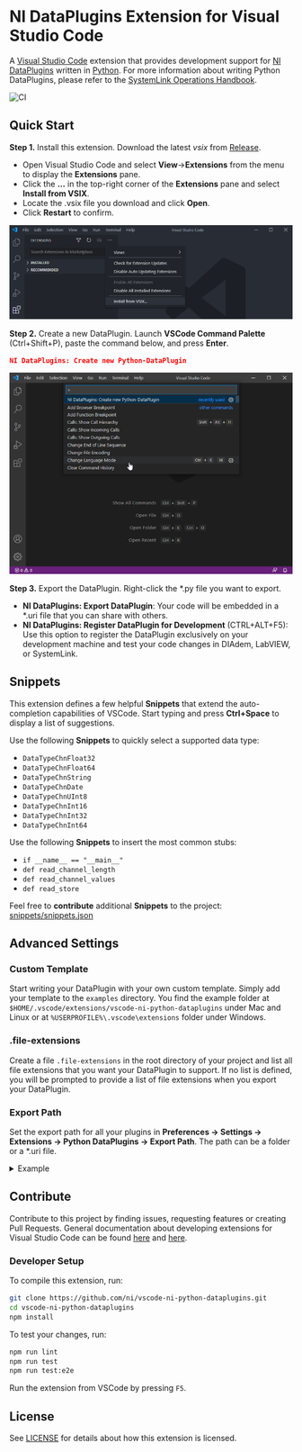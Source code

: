 # NI DataPlugins Extension for Visual Studio Code

A [Visual Studio Code](https://code.visualstudio.com/) extension that provides development support for [NI DataPlugins](https://www.ni.com/downloads/dataplugins) written in [Python](https://www.python.org). For more information about writing Python DataPlugins, please refer to the [SystemLink Operations Handbook](https://operations.systemlink.io/python-dataplugins/python-dataplugins).

![CI](https://github.com/ni/vscode-ni-python-dataplugins/workflows/CI/badge.svg)

## Quick Start

**Step 1.** Install this extension. Download the latest *vsix* from [Release](https://github.com/jschumme/vscode-ni-python-dataplugins/releases).

- Open Visual Studio Code and select __View__->__Extensions__ from the menu to display the __Extensions__ pane.
- Click the __...__ in the top-right corner of the __Extensions__ pane and select __Install from VSIX__.
- Locate the .vsix file you download and click __Open__.
- Click __Restart__ to confirm.

![Installing the extension](./docs/images/install-from-vsix.png)

**Step 2.** Create a new DataPlugin. Launch __VSCode Command Palette__ (Ctrl+Shift+P), paste the command below, and press __Enter__.

```json
NI DataPlugins: Create new Python-DataPlugin
```

![Creating a new DataPlugin](./docs/images/create-new-dataplugin.gif)

**Step 3.** Export the DataPlugin. Right-click the \*.py file you want to export.

- __NI DataPlugins: Export DataPlugin__: Your code will be embedded in a *.uri file that you can share with others.
- __NI DataPlugins: Register DataPlugin for Development__ (CTRL+ALT+F5): Use this option to register the DataPlugin exclusively on your development machine and test your code changes in DIAdem, LabVIEW, or SystemLink.

## Snippets

This extension defines a few helpful __Snippets__ that extend the auto-completion capabilities of VSCode. Start typing and press __Ctrl+Space__ to display a list of suggestions.

Use the following __Snippets__ to quickly select a supported data type:

- `DataTypeChnFloat32`
- `DataTypeChnFloat64`
- `DataTypeChnString`
- `DataTypeChnDate`
- `DataTypeChnUInt8`
- `DataTypeChnInt16`
- `DataTypeChnInt32`
- `DataTypeChnInt64`

Use the following __Snippets__ to insert the most common stubs:

- `if __name__ == "__main__"`
- `def read_channel_length`
- `def read_channel_values`
- `def read_store`

Feel free to __contribute__ additional __Snippets__ to the project: [snippets/snippets.json](./snippets/snippets.json)

## Advanced Settings

### Custom Template

Start writing your DataPlugin with your own custom template. Simply add your template to the `examples` directory. You find the example folder at `$HOME/.vscode/extensions/vscode-ni-python-dataplugins` under Mac and Linux or at `%USERPROFILE%\.vscode\extensions` folder under Windows.

### .file-extensions

Create a file `.file-extensions` in the root directory of your project and list all file extensions that you want your DataPlugin to support. If no list is defined, you will be prompted to provide a list of file extensions when you export your DataPlugin.

### Export Path

Set the export path for all your plugins in __Preferences -> Settings -> Extensions -> Python DataPlugins -> Export Path__. The path can be a folder or a *.uri file.

<details>
<summary>Example</summary>

```json
{
    "Python-DataPlugins.exportPath": "C:\\Temp"
}
// OR
{
    "Python-DataPlugins.exportPath": "C:\\Temp\\MyPlugin.uri"
}
```

</details>

## Contribute

Contribute to this project by finding issues, requesting features or creating Pull Requests. General documentation about developing extensions for Visual Studio Code can be found [here](https://code.visualstudio.com/api) and [here](https://vscode-docs.readthedocs.io/en/stable/extensions/debugging-extensions/).

### Developer Setup

To compile this extension, run:

```sh
git clone https://github.com/ni/vscode-ni-python-dataplugins.git
cd vscode-ni-python-dataplugins
npm install
```

To test your changes, run:

```sh
npm run lint
npm run test
npm run test:e2e
```

Run the extension from VSCode by pressing `F5`.

## License

See [LICENSE](https://github.com/ni/vscode-ni-python-dataplugins/blob/master/LICENSE) for details about how this extension is licensed.
